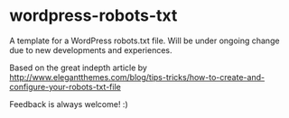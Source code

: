 wordpress-robots-txt
====================

A template for a WordPress robots.txt file. Will be under ongoing change due to new developments and experiences.

Based on the great indepth article by http://www.elegantthemes.com/blog/tips-tricks/how-to-create-and-configure-your-robots-txt-file

Feedback is always welcome! :)
